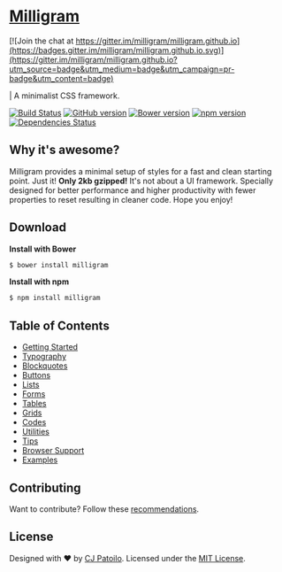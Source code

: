 # [Milligram](https://milligram.github.io)

[![Join the chat at https://gitter.im/milligram/milligram.github.io](https://badges.gitter.im/milligram/milligram.github.io.svg)](https://gitter.im/milligram/milligram.github.io?utm_source=badge&utm_medium=badge&utm_campaign=pr-badge&utm_content=badge)

| A minimalist CSS framework.

[![Build Status](https://travis-ci.org/milligram/milligram.svg?branch=master)](https://travis-ci.org/milligram/milligram)
[![GitHub version](https://badge.fury.io/gh/milligram%2Fmilligram.svg)](https://badge.fury.io/gh/milligram%2Fmilligram)
[![Bower version](https://badge.fury.io/bo/milligram.svg)](https://badge.fury.io/bo/milligram)
[![npm version](https://badge.fury.io/js/milligram.svg)](https://badge.fury.io/js/milligram)
[![Dependencies Status](https://david-dm.org/milligram/milligram.svg)](https://travis-ci.org/milligram/milligram)


## Why it's awesome?

Milligram provides a minimal setup of styles for a fast and clean starting point. Just it! **Only 2kb gzipped!** It's not about a UI framework. Specially designed for better performance and higher productivity with fewer properties to reset resulting in cleaner code. Hope you enjoy!


## Download

**Install with Bower**

```sh
$ bower install milligram
```

**Install with npm**

```sh
$ npm install milligram
```


## Table of Contents

- [Getting Started](https://milligram.github.io/#getting-started)
- [Typography](https://milligram.github.io/#typography)
- [Blockquotes](https://milligram.github.io/#blockquotes)
- [Buttons](https://milligram.github.io/#buttons)
- [Lists](https://milligram.github.io/#lists)
- [Forms](https://milligram.github.io/#forms)
- [Tables](https://milligram.github.io/#tables)
- [Grids](https://milligram.github.io/#grids)
- [Codes](https://milligram.github.io/#codes)
- [Utilities](https://milligram.github.io/#utilities)
- [Tips](https://milligram.github.io/#tips)
- [Browser Support](https://milligram.github.io/#browser-support)
- [Examples](https://milligram.github.io/#examples)


## Contributing

Want to contribute? Follow these [recommendations](/milligram/milligram/blob/master/contributing.md).


## License

Designed with ♥ by [CJ Patoilo](http://cjpatoilo.com). Licensed under the [MIT License](https://cjpatoilo.mit-license.org).
